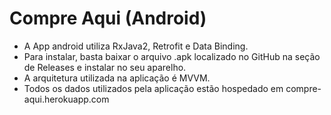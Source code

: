 # Compre Aqui (Android)

+ A App android utiliza RxJava2, Retrofit e Data Binding.
+ Para instalar, basta baixar o arquivo .apk localizado no GitHub na seção de Releases e instalar no seu aparelho.
+ A arquitetura utilizada na aplicação é MVVM.
+ Todos os dados utilizados pela aplicação estão hospedado em compre-aqui.herokuapp.com
